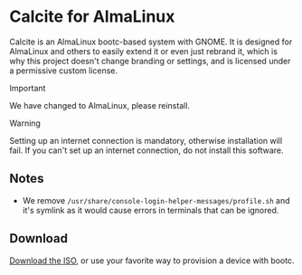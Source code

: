 # Calcite for AlmaLinux

Calcite is an AlmaLinux bootc-based system with GNOME. It is designed for AlmaLinux and others to easily extend it or even just rebrand it, which is why this project doesn't change branding or settings, and is licensed under a permissive custom license.

> [!IMPORTANT]
> We have changed to AlmaLinux, please reinstall.

> [!WARNING]
> Setting up an internet connection is mandatory, otherwise installation will fail. If you can't set up an internet connection, do not install this software.

## Notes

- We remove `/usr/share/console-login-helper-messages/profile.sh` and it's symlink as it would cause errors in terminals that can be ignored.

## Download

[Download the ISO](https://github.com/charles8191/calcite/releases/latest/download/9.iso), or use your favorite way to provision a device with bootc.
